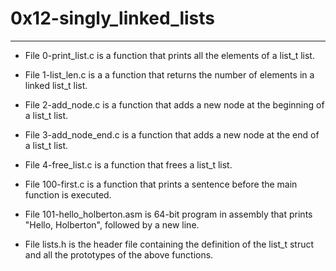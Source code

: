 # 0x12-singly_linked_lists
------------------------

* File 0-print_list.c is a function that prints all the elements of a list_t list.

* File 1-list_len.c is a a function that returns the number of elements in a linked list_t list.

* File 2-add_node.c is a function that adds a new node at the beginning of a list_t list.

* File 3-add_node_end.c is a function that adds a new node at the end of a list_t list.

* File 4-free_list.c is a function that frees a list_t list.

* File 100-first.c is a function that prints a sentence before the main function is executed.

* File 101-hello_holberton.asm is 64-bit program in assembly that prints "Hello, Holberton", followed by a new line.

* File lists.h is the header file containing the definition of the list_t struct and all the prototypes of the above functions.
